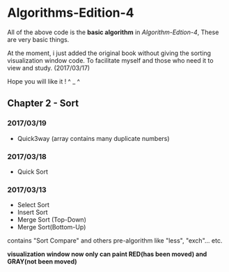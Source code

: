 # Algorithms-Edition-4

All of the above code is the **basic algorithm** in *Algorithm-Edtion-4*, These are very basic things. 

At the moment, i just added the original book without giving the sorting visualization window code. To facilitate myself and those who need it to view and study.  (2017/03/17)

Hope you will like it !            ^ _ ^





## Chapter 2 - Sort 

### 2017/03/19

- Quick3way (array contains many duplicate numbers)

### 2017/03/18

- Quick Sort

### 2017/03/13

- Select Sort 
- Insert Sort
- Merge Sort (Top-Down)
- Merge Sort(Bottom-Up)

contains "Sort Compare" and others pre-algorithm like "less",  "exch"... etc.

**visualization window now only can paint RED(has been moved) and GRAY(not been moved)**